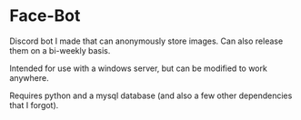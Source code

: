 # Face-Bot
Discord bot I made that can anonymously store images. Can also release them on a bi-weekly basis.

Intended for use with a windows server, but can be modified to work anywhere.

Requires python and a mysql database (and also a few other dependencies that I forgot).
